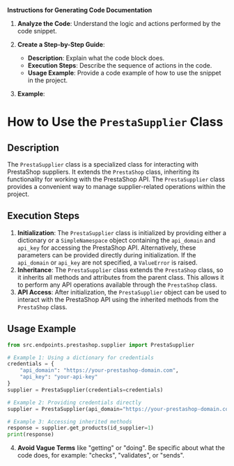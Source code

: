 **Instructions for Generating Code Documentation**

1. **Analyze the Code**: Understand the logic and actions performed by the code snippet.

2. **Create a Step-by-Step Guide**:
    - **Description**: Explain what the code block does.
    - **Execution Steps**: Describe the sequence of actions in the code.
    - **Usage Example**: Provide a code example of how to use the snippet in the project.

3. **Example**:

How to Use the `PrestaSupplier` Class
=========================================================================================

Description
-------------------------
The `PrestaSupplier` class is a specialized class for interacting with PrestaShop suppliers. It extends the `PrestaShop` class, inheriting its functionality for working with the PrestaShop API. The `PrestaSupplier` class provides a convenient way to manage supplier-related operations within the project. 

Execution Steps
-------------------------
1. **Initialization**: The `PrestaSupplier` class is initialized by providing either a dictionary or a `SimpleNamespace` object containing the `api_domain` and `api_key` for accessing the PrestaShop API. Alternatively, these parameters can be provided directly during initialization. If the `api_domain` or `api_key` are not specified, a `ValueError` is raised.
2. **Inheritance**:  The `PrestaSupplier` class extends the `PrestaShop` class, so it inherits all methods and attributes from the parent class. This allows it to perform any API operations available through the `PrestaShop` class. 
3. **API Access**: After initialization, the `PrestaSupplier` object can be used to interact with the PrestaShop API using the inherited methods from the `PrestaShop` class.

Usage Example
-------------------------

```python
from src.endpoints.prestashop.supplier import PrestaSupplier

# Example 1: Using a dictionary for credentials
credentials = {
    "api_domain": "https://your-prestashop-domain.com",
    "api_key": "your-api-key"
}
supplier = PrestaSupplier(credentials=credentials)

# Example 2: Providing credentials directly
supplier = PrestaSupplier(api_domain="https://your-prestashop-domain.com", api_key="your-api-key")

# Example 3: Accessing inherited methods
response = supplier.get_products(id_supplier=1)
print(response)
```

4. **Avoid Vague Terms** like "getting" or "doing". Be specific about what the code does, for example: "checks", "validates", or "sends".